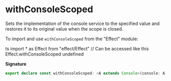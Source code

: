 # withConsoleScoped

Sets the implementation of the console service to the specified value and
restores it to its original value when the scope is closed.

To import and use `withConsoleScoped` from the "Effect" module:

ts
import \* as Effect from "effect/Effect"
// Can be accessed like this
Effect.withConsoleScoped
undefined

**Signature**

```ts
export declare const withConsoleScoped: <A extends Console>(console: A) => Effect<void, never, Scope.Scope>
```
